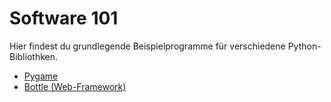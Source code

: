 # Software 101

Hier findest du grundlegende Beispielprogramme für verschiedene 
Python-Bibliothken.

- [Pygame](pygame/README.md)
- [Bottle (Web-Framework)](bottle/README.md)
